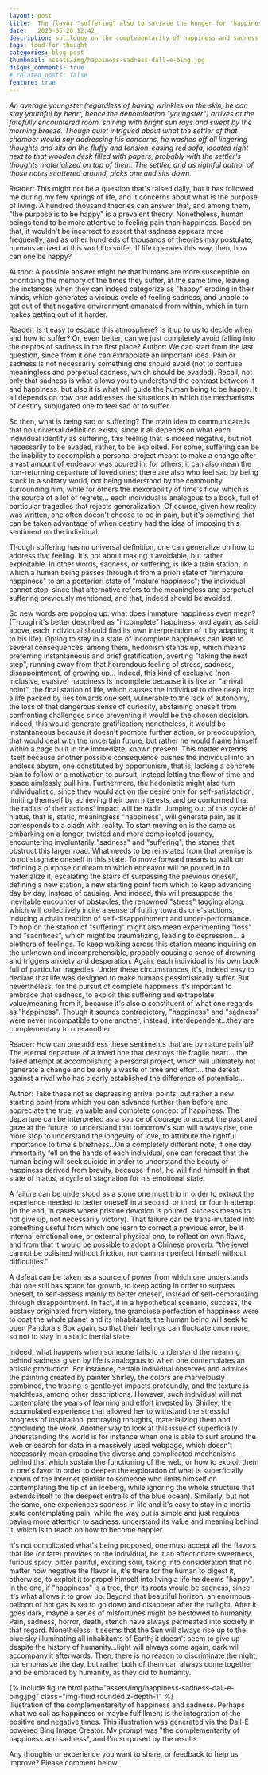 ```yaml
---
layout: post
title:  The flavor "suffering" also to satiate the hunger for "happiness"
date:   2020-05-20 12:42
description: soliloquy on the complementarity of happiness and sadness. 
tags: food-for-thought
categories: blog-post
thumbnail: assets/img/happiness-sadness-dall-e-bing.jpg
disqus_comments: true
# related_posts: false
feature: true
---
```




_An average youngster (regardless of having wrinkles on the skin, he can stay youthful by heart, hence the denomination "youngster") arrives at the fatefully encountered room, shining with bright sun rays and swept by the morning breeze. Though quiet intrigued about what the settler of that chamber would say addressing his concerns, he washes off all lingering thoughts and sits on the fluffy and tension-easing red sofa, located right next to that wooden desk filled with papers, probably with the settler's thoughts materialized on top of them. The settler, and as rightful author of those notes scattered around, picks one and sits down._

Reader: This might not be a question that's raised daily, but it has followed me during my few springs of life, and it concerns about what is the purpose of living. A hundred thousand theories can answer that, and among them, "the purpose is to be happy" is a prevalent theory. Nonetheless, human beings tend to be more attentive to feeling pain than happiness. Based on that, it wouldn't be incorrect to assert that sadness appears more frequently, and as other hundreds of thousands of theories may postulate, humans arrived at this world to suffer. If life operates this way, then, how can one be happy?

Author: A possible answer might be that humans are more susceptible on prioritizing the memory of the times they suffer, at the same time, leaving the instances when they can indeed categorize as "happy" eroding in their minds, which generates a vicious cycle of feeling sadness, and unable to get out of that negative environment emanated from within, which in turn makes getting out of it harder. 

Reader: Is it easy to escape this atmosphere? Is it up to us to decide when and how to suffer? Or, even better, can we just completely avoid falling into the depths of sadness in the first place?
Author: We can start from the last question, since from it one can extrapolate an important idea. Pain or sadness is not necessarily something one should avoid (not to confuse meaningless and perpetual sadness, which should be evaded). Recall, not only that sadness is what allows you to understand the contrast between it and happiness, but also it is what will guide the human being to be happy. It all depends on how one addresses the situations in which the mechanisms of destiny subjugated one to feel sad or to suffer. 

So then, what is being sad or suffering? The main idea to communicate is that no universal definition exists, since it all depends on what each individual identify as suffering, this feeling that is indeed negative, but not necessarily to be evaded, rather, to be exploited. For some, suffering can be the inability to accomplish a personal project meant to make a change after a vast amount of endeavor was poured in; for others, it can also mean the non-returning departure of loved ones; there are also who feel sad by being stuck in a solitary world, not being understood by the community surrounding him; while for others the inexorability of time's flow, which is the source of a lot of regrets... each individual is analogous to a book, full of particular tragedies that rejects generalization. Of course, given how reality was written, one often doesn't choose to be in pain, but it's something that can be taken advantage of when destiny had the idea of imposing this sentiment on the individual.  

Though suffering has no universal definition, one can generalize on how to address that feeling. It's not about making it avoidable, but rather exploitable. In other words, sadness, or suffering, is like a train station, in which a human being passes through it from a priori state of "immature happiness" to an a posteriori state of "mature happiness"; the individual cannot stop, since that alternative refers to the meaningless and perpetual suffering previously mentioned, and that, indeed should be avoided.

So new words are popping up: what does immature happiness even mean? (Though it's better described as "incomplete" happiness, and again, as said above, each individual should find its own interpretation of it by adapting it to his life). Opting to stay in a state of incomplete happiness can lead to several consequences, among them, hedonism stands up, which means preferring instantaneous and brief gratification, averting "taking the next step", running away from that horrendous feeling of stress, sadness, disappointment, of growing up... Indeed, this kind of exclusive (non-inclusive, evasive) happiness is incomplete because it is like an "arrival point", the final station of life, which causes the individual to dive deep into a life packed by lies towards one self, vulnerable to the lack of autonomy, the loss of that dangerous sense of curiosity, abstaining oneself from confronting challenges since preventing it would be the chosen decision. Indeed, this would generate gratification; nonetheless, it would be instantaneous because it doesn't promote further action, or preoccupation, that would deal with the uncertain future, but rather he would frame himself within a cage built in the immediate, known present. 
This matter extends itself because another possible consequence pushes the individual into an endless abysm, one constituted by opportunism, that is, lacking a concrete plan to follow or a motivation to pursuit, instead letting the flow of time and space aimlessly pull him. 
Furthermore, the hedonistic might also turn individualistic, since they would act on the desire only for self-satisfaction, limiting themself by achieving their own interests, and be conformed that the radius of their actions' impact will be nadir. 
Jumping out of this cycle of hiatus, that is, static, meaningless "happiness", will generate pain, as it corresponds to a clash with reality. To start moving on is the same as embarking on a longer, twisted and more complicated journey, encountering involuntarily "sadness" and "suffering", the stones that obstruct this larger road. What needs to be reinstated from that premise is to not stagnate oneself in this state. To move forward means to walk on defining a purpose or dream to which endeavor will be poured in to materialize it, escalating the stairs of surpassing the previous oneself, defining a new station, a new starting point from which to keep advancing day by day, instead of pausing. And indeed, this will presuppose the inevitable encounter of obstacles, the renowned "stress" tagging along, which will collectively incite a sense of futility towards one's actions, inducing a chain reaction of self-disappointment and under-performance.  
To hop on the station of "suffering" might also mean experimenting "loss" and "sacrifices", which might be traumatizing, leading to depression... a plethora of feelings. To keep walking across this station means inquiring on the unknown and incomprehensible, probably causing a sense of drowning and triggers anxiety and desperation. Again, each individual is his own book full of particular tragedies. 
Under these circumstances, it's, indeed easy to declare that life was designed to make humans pessimistically suffer.
But nevertheless, for the pursuit of complete happiness it's important to embrace that sadness, to exploit this suffering and extrapolate value/meaning from it, because it's also a constituent of what one regards as "happiness". Though it sounds contradictory, "happiness" and "sadness" were never incompatible to one another, instead, interdependent...they are complementary to one another.

Reader: How can one address these sentiments that are by nature painful? The eternal departure of a loved one that destroys the fragile heart... the failed attempt at accomplishing a personal project, which will ultimately not generate a change and be only a waste of time and effort... the defeat against a rival who has clearly established the difference of potentials...

Author: Take these not as depressing arrival points, but rather a new starting point from which you can advance further than before and appreciate the true, valuable and complete concept of happiness. The departure can be interpreted as a source of courage to accept the past and gaze at the future, to understand that tomorrow's sun will always rise, one more stop to understand the longevity of love, to attribute the rightful importance to time's briefness...On a completely different note, if one day immortality fell on the hands of each individual, one can forecast that the human being will seek suicide in order to understand the beauty of happiness derived from brevity, because if not, he will find himself in that state of hiatus, a cycle of stagnation for his emotional state. 

A failure can be understood as a stone one must trip in order to extract the experience needed to better oneself in a second, or third, or fourth attempt (in the end, in cases where pristine devotion is poured, success means to not give up, not necessarily victory). That failure can be trans-mutated into something useful from which one learn to correct a previous error, be it internal emotional one, or external physical one, to reflect on own flaws, and from that it would be possible to adopt a Chinese proverb: "the jewel cannot be polished without friction, nor can man perfect himself without difficulties." 

A defeat can be taken as a source of power from which one understands that one still has space for growth, to keep acting in order to surpass oneself, to self-assess mainly to better oneself, instead of self-demoralizing through disappointment. 
In fact, if in a hypothetical scenario, success, the ecstasy originated from victory, the grandiose perfection of happiness were to coat the whole planet and its inhabitants, the human being will seek to open Pandora's Box again, so that their feelings can fluctuate once more, so not to stay in a static inertial state. 

Indeed, what happens when someone fails to understand the meaning behind sadness given by life is analogous to when one contemplates an artistic production. For instance, certain individual observes and admires the painting created by painter Shirley, the colors are marvelously combined, the tracing is gentle yet impacts profoundly, and the texture is matchless, among other descriptions. However, such individual will not contemplate the years of learning and effort invested by Shirley, the accumulated experience that allowed her to withstand the stressful progress of inspiration, portraying thoughts, materializing them and concluding the work. Another way to look at this issue of superficially understanding the world is for instance when one is able to surf around the web or search for data in a massively used webpage, which doesn't necessarily mean grasping the diverse and complicated mechanisms behind that which sustain the functioning of the web, or how to exploit them in one's favor in order to deepen the exploration of what is superficially known of the Internet (similar to someone who limits himself on contemplating the tip of an iceberg, while ignoring the whole structure that extends itself to the deepest entrails of the blue ocean). Similarly, but not the same, one experiences sadness in life and it's easy to stay in a inertial state contemplating pain, while the way out is simple and just requires paying more attention to sadness: understand its value and meaning behind it, which is to teach on how to become happier.  

It's not complicated what's being proposed, one must accept all the flavors that life (or fate) provides to the individual, be it an affectionate sweetness, furious spicy, bitter painful, exciting sour, taking into consideration that no matter how negative the flavor is, it's there for the human to digest it, otherwise, to exploit it to propel himself into living a life he deems "happy". In the end, if "happiness" is a tree, then its roots would be sadness, since it's what allows it to grow up. 
Beyond that beautiful horizon, an enormous balloon of hot gas is set to go down and disappear after the twilight. After it goes dark, maybe a series of misfortunes might be bestowed to humanity. Pain, sadness, horror, death, stench have always permeated into society in that regard. Nonetheless, it seems that the Sun will always rise up to the blue sky illuminating all inhabitants of Earth; it doesn't seem to give up despite the history of humanity...light will always come again, dark will accompany it afterwards. Then, there is no reason to discriminate the night, nor emphasize the day, but rather both of them can always come together and be embraced by humanity, as they did to humanity. 

<div class="row mt-3">
    <div class="col-sm mt-3 mt-md-0">
        {% include figure.html path="assets/img/happiness-sadness-dall-e-bing.jpg" class="img-fluid rounded z-depth-1" %}
    </div>
</div>
<div class="caption">
    Illustration of the complementareity of happiness and sadness. Perhaps what we call as happiness or maybe fulfillment is the integration of the positive and negative times. This illustration was generated via the Dall-E powered Bing Image Creator. My prompt was "the complementarity of happiness and sadness", and I'm surprised by the results.  
</div>

Any thoughts or experience you want to share, or feedback to help us improve? Please comment below. 

<!-- 
Jean shorts raw denim Vice normcore, art party High Life PBR skateboard stumptown vinyl kitsch. Four loko meh 8-bit, tousled banh mi tilde forage Schlitz dreamcatcher twee 3 wolf moon. Chambray asymmetrical paleo salvia, sartorial umami four loko master cleanse drinking vinegar brunch. [Pinterest](https://www.pinterest.com) DIY authentic Schlitz, hoodie Intelligentsia butcher trust fund brunch shabby chic Kickstarter forage flexitarian. Direct trade <a href="https://en.wikipedia.org/wiki/Cold-pressed_juice">cold-pressed</a> meggings stumptown plaid, pop-up taxidermy. Hoodie XOXO fingerstache scenester Echo Park. Plaid ugh Wes Anderson, freegan pug selvage fanny pack leggings pickled food truck DIY irony Banksy.

#### Hipster list
<ul>
    <li>brunch</li>
    <li>fixie</li>
    <li>raybans</li>
    <li>messenger bag</li>
</ul>

Hoodie Thundercats retro, tote bag 8-bit Godard craft beer gastropub. Truffaut Tumblr taxidermy, raw denim Kickstarter sartorial dreamcatcher. Quinoa chambray slow-carb salvia readymade, bicycle rights 90's yr typewriter selfies letterpress cardigan vegan.

<hr>

Pug heirloom High Life vinyl swag, single-origin coffee four dollar toast taxidermy reprehenderit fap distillery master cleanse locavore. Est anim sapiente leggings Brooklyn ea. Thundercats locavore excepteur veniam eiusmod. Raw denim Truffaut Schlitz, migas sapiente Portland VHS twee Bushwick Marfa typewriter retro id keytar.

<blockquote>
    We do not grow absolutely, chronologically. We grow sometimes in one dimension, and not in another, unevenly. We grow partially. We are relative. We are mature in one realm, childish in another.
    —Anais Nin
</blockquote>

Fap aliqua qui, scenester pug Echo Park polaroid irony shabby chic ex cardigan church-key Odd Future accusamus. Blog stumptown sartorial squid, gastropub duis aesthetic Truffaut vero. Pinterest tilde twee, odio mumblecore jean shorts lumbersexual. -->

